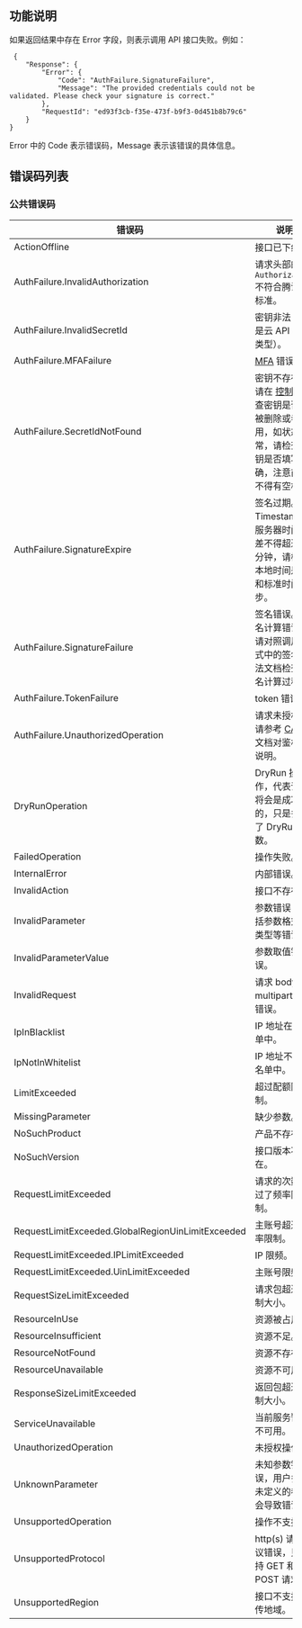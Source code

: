 
## 功能说明

如果返回结果中存在 Error 字段，则表示调用 API 接口失败。例如：

```
 {
    "Response": {
        "Error": {
            "Code": "AuthFailure.SignatureFailure",
            "Message": "The provided credentials could not be validated. Please check your signature is correct."
        },
        "RequestId": "ed93f3cb-f35e-473f-b9f3-0d451b8b79c6"
    }
}
```

Error 中的 Code 表示错误码，Message 表示该错误的具体信息。

## 错误码列表

### 公共错误码

| 错误码 | 说明 |
|--------|------|
| ActionOffline | 接口已下线。 |
| AuthFailure.InvalidAuthorization | 请求头部的 `Authorization` 不符合腾讯云标准。 |
| AuthFailure.InvalidSecretId | 密钥非法（不是云 API 密钥类型）。 |
| AuthFailure.MFAFailure | [MFA](https://cloud.tencent.com/document/product/378/12036) 错误。 |
| AuthFailure.SecretIdNotFound | 密钥不存在。请在 [控制台](https://console.cloud.tencent.com/cam/capi) 检查密钥是否已被删除或者禁用，如状态正常，请检查密钥是否填写正确，注意前后不得有空格。 |
| AuthFailure.SignatureExpire | 签名过期。Timestamp 和服务器时间相差不得超过五分钟，请检查本地时间是否和标准时间同步。 |
| AuthFailure.SignatureFailure | 签名错误。签名计算错误，请对照调用方式中的签名方法文档检查签名计算过程。 |
| AuthFailure.TokenFailure | token 错误。 |
| AuthFailure.UnauthorizedOperation | 请求未授权。请参考 [CAM](https://cloud.tencent.com/document/product/598) 文档对鉴权的说明。 |
| DryRunOperation | DryRun 操作，代表请求将会是成功的，只是多传了 DryRun 参数。 |
| FailedOperation | 操作失败。 |
| InternalError | 内部错误。 |
| InvalidAction | 接口不存在。 |
| InvalidParameter | 参数错误（包括参数格式、类型等错误）。 |
| InvalidParameterValue | 参数取值错误。 |
| InvalidRequest | 请求 body 的 multipart 格式错误。 |
| IpInBlacklist | IP 地址在黑名单中。 |
| IpNotInWhitelist | IP 地址不在白名单中。 |
| LimitExceeded | 超过配额限制。 |
| MissingParameter | 缺少参数。 |
| NoSuchProduct | 产品不存在 |
| NoSuchVersion | 接口版本不存在。 |
| RequestLimitExceeded | 请求的次数超过了频率限制。 |
| RequestLimitExceeded.GlobalRegionUinLimitExceeded | 主账号超过频率限制。 |
| RequestLimitExceeded.IPLimitExceeded | IP 限频。 |
| RequestLimitExceeded.UinLimitExceeded | 主账号限频。 |
| RequestSizeLimitExceeded | 请求包超过限制大小。 |
| ResourceInUse | 资源被占用。 |
| ResourceInsufficient | 资源不足。 |
| ResourceNotFound | 资源不存在。 |
| ResourceUnavailable | 资源不可用。 |
| ResponseSizeLimitExceeded | 返回包超过限制大小。 |
| ServiceUnavailable | 当前服务暂时不可用。 |
| UnauthorizedOperation | 未授权操作。 |
| UnknownParameter | 未知参数错误，用户多传未定义的参数会导致错误。 |
| UnsupportedOperation | 操作不支持。 |
| UnsupportedProtocol | http(s) 请求协议错误，只支持 GET 和 POST 请求。 |
| UnsupportedRegion | 接口不支持所传地域。 |

